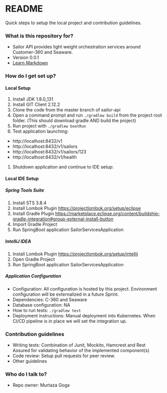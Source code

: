 # README #

Quick steps to setup the local project and contribution guidelines.

### What is this repository for? ###

* Sailor API provides light weight orchestration services around Customer-360 and Seaware.
* Version 0.0.1
* [Learn Markdown](https://bitbucket.org/tutorials/markdowndemo)

### How do I get set up? ###



#### Local Setup ####
1. Install JDK 1.8.0_131
1. Install GIT Client 2.12.2
1. Clone the code from the master branch of sailor-api
1. Open a command prompt and run <code>./gradlew build</code> from the project root folder.  (This should download gradle AND build the project)
1. Run project with <code>./gradlew bootRun</code>
1. Test application launching:
 * http://localhost:8432/v1
 * http://localhost:8432/v1/sailors
 * http://localhost:8432/v1/sailors/123
 * http://localhost:8432/v1/health
1. Shutdown application and continue to IDE setup:

#### Local IDE Setup ####
##### Spring Tools Suite #####
1. Install STS 3.8.4
1. Install Lombok Plugin https://projectlombok.org/setup/eclipse
1. Install Gradle Plugin https://marketplace.eclipse.org/content/buildship-gradle-integration#group-external-install-button
1. Import Gradle Project
1. Run SpringBoot application SailorServicesApplication

##### IntelliJ IDEA #####
1. Install Lombok Plugin https://projectlombok.org/setup/intellij
1. Open Gradle Project
1. Run SpringBoot application SailorServicesApplication

##### Application Configuration #####
* Configuration: All configuration is hosted by this project.  Environment configuration will be externalized in a future Sprint.
* Dependencies: C-360 and Seaware
* Database configuration: NA
* How to run tests: <code>./gradlew test</code>
* Deployment instructions: Manual deployment into Kubernetes.  When CI/CD pipeline is in place we will set the integration up.

### Contribution guidelines ###

* Writing tests: Combination of Junit, Mockito, Hamcrest and Rest Assured for validating behavior of the implemented component(s)
* Code review:  Setup pull requests for peer review.
* Other guidelines

### Who do I talk to? ###

* Repo owner: Murtaza Goga